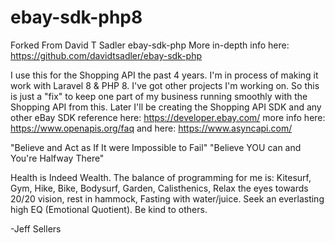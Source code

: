# ebay-sdk-php8
Forked From David T Sadler ebay-sdk-php
More in-depth info here: https://github.com/davidtsadler/ebay-sdk-php

I use this for the Shopping API the past 4 years. I'm in process of making it work with Laravel 8 & PHP 8.
I've got other projects I'm working on. So this is just a "fix" to keep one part of my business running smoothly with the Shopping API from this.
Later I'll be creating the Shopping API SDK and any other eBay SDK
reference here: https://developer.ebay.com/
more info here: https://www.openapis.org/faq
and here: https://www.asyncapi.com/

"Believe and Act as If It were Impossible to Fail"
"Believe YOU can and You're Halfway There"

Health is Indeed Wealth. The balance of programming for me is:
Kitesurf, Gym, Hike, Bike, Bodysurf, Garden, Calisthenics, Relax the eyes towards 20/20 vision, rest in hammock, Fasting with water/juice.
Seek an everlasting high EQ (Emotional Quotient). Be kind to others.

-Jeff Sellers



 

